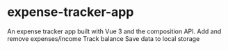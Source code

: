 # expense-tracker-app
An expense tracker app built with Vue 3 and the composition API.         Add and remove expenses/income     Track balance     Save data to local storage

